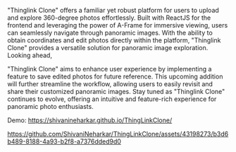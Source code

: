 "Thinglink Clone" offers a familiar yet robust platform for users to upload and explore 360-degree photos effortlessly. Built with ReactJS for the frontend and leveraging the power of A-Frame for immersive viewing, users can seamlessly navigate through panoramic images. With the ability to obtain coordinates and edit photos directly within the platform, "Thinglink Clone" provides a versatile solution for panoramic image exploration. Looking ahead,

"Thinglink Clone" aims to enhance user experience by implementing a feature to save edited photos for future reference. This upcoming addition will further streamline the workflow, allowing users to easily revisit and share their customized panoramic images. Stay tuned as "Thinglink Clone" continues to evolve, offering an intuitive and feature-rich experience for panoramic photo enthusiasts.

Demo: https://shivanineharkar.github.io/ThingLinkClone/

https://github.com/ShivaniNeharkar/ThingLinkClone/assets/43198273/b3d6b489-8188-4a93-b2f8-a7376dded9d0
